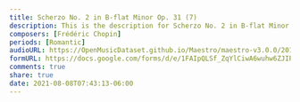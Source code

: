 ```yaml
---
title: Scherzo No. 2 in B-flat Minor Op. 31 (7)
description: This is the description for Scherzo No. 2 in B-flat Minor Op. 31 by Frédéric Chopin
composers: [Frédéric Chopin]
periods: [Romantic]
audioURL: https://OpenMusicDataset.github.io/Maestro/maestro-v3.0.0/2015/MIDI-Unprocessed_R1_D2-13-20_mid--AUDIO-from_mp3_20_R1_2015_wav--4.midi
formURL: https://docs.google.com/forms/d/e/1FAIpQLSf_ZqYlCiwA6wuhw6ZJIP2wq-QrSbYGzRHouXvB7eDfc_GTwQ/viewform
comments: true
share: true
date: 2021-08-08T07:43:13-06:00
---
```

